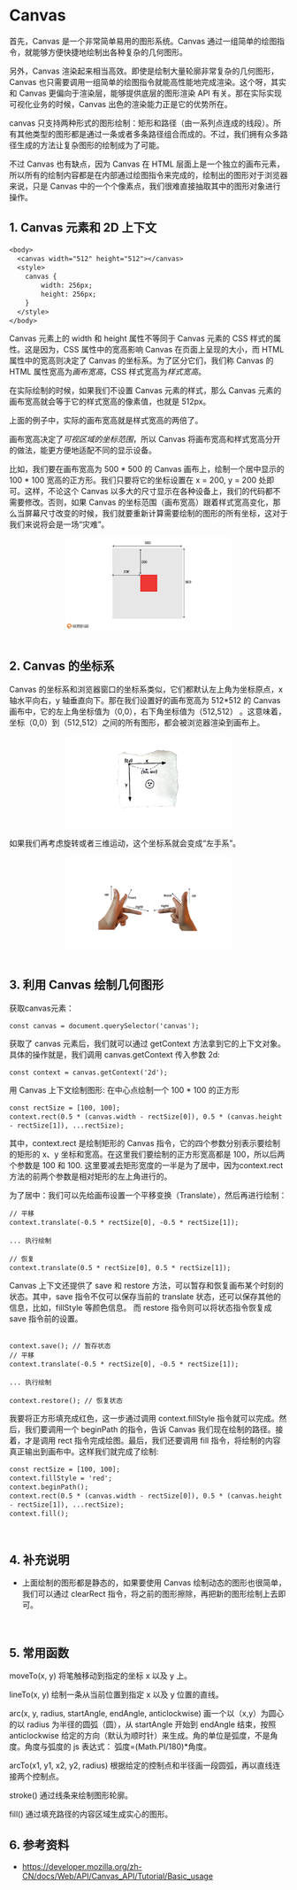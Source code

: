 # Canvas
首先，Canvas 是一个非常简单易用的图形系统。Canvas 通过一组简单的绘图指令，就能够方便快捷地绘制出各种复杂的几何图形。

另外，Canvas 渲染起来相当高效。即使是绘制大量轮廓非常复杂的几何图形，Canvas 也只需要调用一组简单的绘图指令就能高性能地完成渲染。这个呀，其实和 Canvas 更偏向于渲染层，能够提供底层的图形渲染 API 有关。那在实际实现可视化业务的时候，Canvas 出色的渲染能力正是它的优势所在。

canvas 只支持两种形式的图形绘制：矩形和路径（由一系列点连成的线段）。所有其他类型的图形都是通过一条或者多条路径组合而成的。不过，我们拥有众多路径生成的方法让复杂图形的绘制成为了可能。

不过 Canvas 也有缺点，因为 Canvas 在 HTML 层面上是一个独立的画布元素，所以所有的绘制内容都是在内部通过绘图指令来完成的，绘制出的图形对于浏览器来说，只是 Canvas 中的一个个像素点，我们很难直接抽取其中的图形对象进行操作。

## 1. Canvas 元素和 2D 上下文
```
<body>
  <canvas width="512" height="512"></canvas>
  <style>
    canvas {
        width: 256px;
        height: 256px;
    }
  </style>
</body>
```
Canvas 元素上的 width 和 height 属性不等同于 Canvas 元素的 CSS 样式的属性。这是因为，CSS 属性中的宽高影响 Canvas 在页面上呈现的大小，而 HTML 属性中的宽高则决定了 Canvas 的坐标系。为了区分它们，我们称 Canvas 的 HTML 属性宽高为<em>画布宽高</em>，CSS 样式宽高为<em>样式宽高</em>。

在实际绘制的时候，如果我们不设置 Canvas 元素的样式，那么 Canvas 元素的画布宽高就会等于它的样式宽高的像素值，也就是 512px。

上面的例子中，实际的画布宽高就是样式宽高的两倍了。

画布宽高决定了<em>可视区域的坐标范围</em>，所以 Canvas 将画布宽高和样式宽高分开的做法，能更方便地适配不同的显示设备。

比如，我们要在画布宽高为 500 * 500 的 Canvas 画布上，绘制一个居中显示的 100 * 100 宽高的正方形。我们只要将它的坐标设置在  x = 200, y = 200 处即可。这样，不论这个 Canvas 以多大的尺寸显示在各种设备上，我们的代码都不需要修改。否则，如果 Canvas 的坐标范围（画布宽高）跟着样式宽高变化，那么当屏幕尺寸改变的时候，我们就要重新计算需要绘制的图形的所有坐标，这对于我们来说将会是一场“灾难”。

<div style="display: flex; align-items: center; justify-content: center;">
    <img src="Canvas上居中绘制一个正方形.webp" width="60%" />
</div>

<br>

## 2. Canvas 的坐标系
Canvas 的坐标系和浏览器窗口的坐标系类似，它们都默认左上角为坐标原点，x 轴水平向右，y 轴垂直向下。那在我们设置好的画布宽高为 512*512 的 Canvas 画布中，它的左上角坐标值为（0,0），右下角坐标值为（512,512） 。这意味着，坐标（0,0）到（512,512）之间的所有图形，都会被浏览器渲染到画布上。

<div style="display: flex; align-items: center; justify-content: center;">
    <img src="Canvas坐标系.webp"  width="60%" />
</div>

如果我们再考虑旋转或者三维运动，这个坐标系就会变成“左手系”。

<div style="display: flex; align-items: center; justify-content: center;">
    <img src="左手和右手系.webp" width="60%" />
</div>

<br>

## 3. 利用 Canvas 绘制几何图形

获取canvas元素：
```
const canvas = document.querySelector('canvas');
```

获取了 canvas 元素后，我们就可以通过 getContext 方法拿到它的上下文对象。具体的操作就是，我们调用 canvas.getContext 传入参数 2d:
```
const context = canvas.getContext('2d');
```

用 Canvas 上下文绘制图形: 在中心点绘制一个 100 * 100 的正方形
```
const rectSize = [100, 100]; 
context.rect(0.5 * (canvas.width - rectSize[0]), 0.5 * (canvas.height - rectSize[1]), ...rectSize);
```
其中，context.rect 是绘制矩形的 Canvas 指令，它的四个参数分别表示要绘制的矩形的 x、y 坐标和宽高。在这里我们要绘制的正方形宽高都是 100，所以后两个参数是 100 和 100. 这里要减去矩形宽度的一半是为了居中，因为context.rect方法的前两个参数是相对矩形的左上角进行的。

为了居中：我们可以先给画布设置一个平移变换（Translate），然后再进行绘制：
```
// 平移
context.translate(-0.5 * rectSize[0], -0.5 * rectSize[1]);

... 执行绘制

// 恢复
context.translate(0.5 * rectSize[0], 0.5 * rectSize[1]);
```
Canvas 上下文还提供了 save 和 restore 方法，可以暂存和恢复画布某个时刻的状态。其中，save 指令不仅可以保存当前的 translate 状态，还可以保存其他的信息，比如，fillStyle 等颜色信息。 而 restore 指令则可以将状态指令恢复成 save 指令前的设置。
```

context.save(); // 暂存状态
// 平移
context.translate(-0.5 * rectSize[0], -0.5 * rectSize[1]);

... 执行绘制

context.restore(); // 恢复状态
```

我要将正方形填充成红色，这一步通过调用 context.fillStyle 指令就可以完成。然后，我们要调用一个 beginPath 的指令，告诉 Canvas 我们现在绘制的路径。接着，才是调用 rect 指令完成绘图。最后，我们还要调用 fill 指令，将绘制的内容真正输出到画布中。这样我们就完成了绘制:
```
const rectSize = [100, 100];
context.fillStyle = 'red';
context.beginPath();
context.rect(0.5 * (canvas.width - rectSize[0]), 0.5 * (canvas.height - rectSize[1]), ...rectSize);
context.fill();
```

<br>

## 4. 补充说明
- 上面绘制的图形都是静态的，如果要使用 Canvas 绘制动态的图形也很简单，我们可以通过 clearRect 指令，将之前的图形擦除，再把新的图形绘制上去即可。

<br>

## 5. 常用函数
moveTo(x, y) 将笔触移动到指定的坐标 x 以及 y 上。

lineTo(x, y) 绘制一条从当前位置到指定 x 以及 y 位置的直线。

arc(x, y, radius, startAngle, endAngle, anticlockwise)
 画一个以（x,y）为圆心的以 radius 为半径的圆弧（圆），从 startAngle 开始到 endAngle 结束，按照 anticlockwise 给定的方向（默认为顺时针）来生成。角的单位是弧度，不是角度。角度与弧度的 js 表达式：
 弧度=(Math.PI/180)*角度。

arcTo(x1, y1, x2, y2, radius) 根据给定的控制点和半径画一段圆弧，再以直线连接两个控制点。

stroke() 通过线条来绘制图形轮廓。

fill() 通过填充路径的内容区域生成实心的图形。
## 6. 参考资料
- https://developer.mozilla.org/zh-CN/docs/Web/API/Canvas_API/Tutorial/Basic_usage 